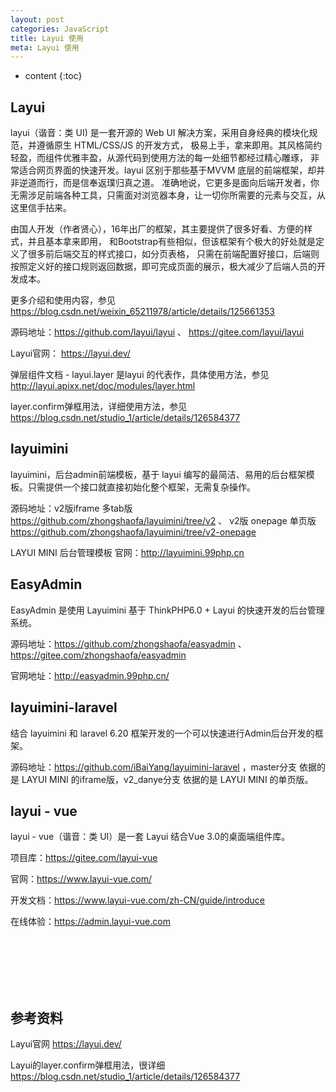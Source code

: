 ```yaml
---
layout: post
categories: JavaScript
title: Layui 使用
meta: Layui 使用
---
```

* content
{:toc}

## Layui

layui（谐音：类 UI) 是一套开源的 Web UI 解决方案，采用自身经典的模块化规范，并遵循原生 HTML/CSS/JS 的开发方式，
极易上手，拿来即用。其风格简约轻盈，而组件优雅丰盈，从源代码到使用方法的每一处细节都经过精心雕琢，
非常适合网页界面的快速开发。layui 区别于那些基于MVVM 底层的前端框架，却并非逆道而行，而是信奉返璞归真之道。
准确地说，它更多是面向后端开发者，你无需涉足前端各种工具，只需面对浏览器本身，让一切你所需要的元素与交互，从这里信手拈来。

由国人开发（作者贤心），16年出厂的框架，其主要提供了很多好看、方便的样式，并且基本拿来即用，
和Bootstrap有些相似，但该框架有个极大的好处就是定义了很多前后端交互的样式接口，如分页表格，
只需在前端配置好接口，后端则按照定义好的接口规则返回数据，即可完成页面的展示，极大减少了后端人员的开发成本。

更多介绍和使用内容，参见 <https://blog.csdn.net/weixin_65211978/article/details/125661353>

源码地址：<https://github.com/layui/layui>  、 <https://gitee.com/layui/layui>

Layui官网： <https://layui.dev/>

弹层组件文档 - layui.layer 是layui 的代表作，具体使用方法，参见 <http://layui.apixx.net/doc/modules/layer.html>

layer.confirm弹框用法，详细使用方法，参见 <https://blog.csdn.net/studio_1/article/details/126584377>

## layuimini
 
layuimini，后台admin前端模板，基于 layui 编写的最简洁、易用的后台框架模板。只需提供一个接口就直接初始化整个框架，无需复杂操作。

源码地址：v2版iframe 多tab版 <https://github.com/zhongshaofa/layuimini/tree/v2> 、 
v2版 onepage 单页版 <https://github.com/zhongshaofa/layuimini/tree/v2-onepage>

LAYUI MINI 后台管理模板 官网：<http://layuimini.99php.cn>



## EasyAdmin

EasyAdmin 是使用 Layuimini 基于 ThinkPHP6.0 + Layui 的快速开发的后台管理系统。

源码地址：<https://github.com/zhongshaofa/easyadmin>  、  <https://gitee.com/zhongshaofa/easyadmin>

官网地址：<http://easyadmin.99php.cn/>

## layuimini-laravel

结合 layuimini 和 laravel 6.20 框架开发的一个可以快速进行Admin后台开发的框架。

源码地址：<https://github.com/iBaiYang/layuimini-laravel> ，master分支 依据的是 LAYUI MINI 的iframe版，v2_danye分支 依据的是 LAYUI MINI 的单页版。

## layui - vue

layui - vue（谐音：类 UI）是一套 Layui 结合Vue 3.0的桌面端组件库。

项目库：<https://gitee.com/layui-vue>

官网：<https://www.layui-vue.com/>

开发文档：<https://www.layui-vue.com/zh-CN/guide/introduce>

在线体验：<https://admin.layui-vue.com>





<br/><br/><br/><br/><br/>
## 参考资料 

Layui官网 <https://layui.dev/>

Layui的layer.confirm弹框用法，很详细 <https://blog.csdn.net/studio_1/article/details/126584377>
